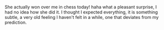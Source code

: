 







She actually won over me in chess today! haha what a pleasant surprise, I had no idea how she did it.  I thought I expected everything, it is something subtle, a very old feeling I haven't felt in a while, one that deviates from my prediction.